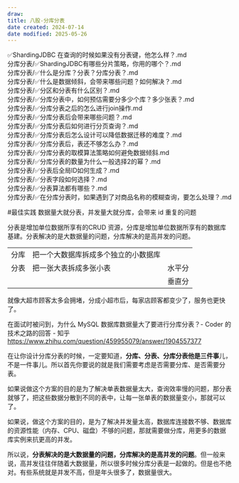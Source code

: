 ```yaml
---
draw:
title: 八股-分库分表
date created: 2024-07-14
date modified: 2025-05-26
---
```


✅ShardingJDBC 在查询的时候如果没有分表键，他怎么样？.md  
分库分表/✅ShardingJDBC有哪些分片策略，你用的哪个？.md  
分库分表/✅什么是分库？分表？分库分表？.md  
分库分表/✅什么是数据倾斜，会带来哪些问题？如何解决？.md  
分库分表/✅分区和分表有什么区别？.md  
分库分表/✅分库分表中，如何预估需要分多少个库？多少张表？.md  
分库分表/✅分库分表之后的怎么进行join操作.md  
分库分表/✅分库分表后会带来哪些问题？.md  
分库分表/✅分库分表后如何进行分页查询？.md  
分库分表/✅分库分表后怎么设计可以降低数据迁移的难度？.md  
分库分表/✅分库分表后，表还不够怎么办？.md  
分库分表/✅分库分表的取模算法策略如何避免数据倾斜.md  
分库分表/✅分库分表的数量为什么一般选择2的幂？.md  
分库分表/✅分表后全局ID如何生成？.md  
分库分表/✅分表字段如何选择？.md  
分库分表/✅分表算法都有哪些？.md  
分库分表/✅在分库分表时，如果遇到了对商品名称的模糊查询，要怎么处理？.md  

#最佳实践 数据量大就分表，并发量大就分库，会带来 id 重复的问题

分表是增加单位数据所享有的CRUD 资源，分库是增加单位数据所享有的数据库基建。分表解决的是大数据量的问题，分库解决的是高并发的问题。

|     |                    |     |
| --- | ------------------ | --- |
| 分库  | 把一个大数据库拆成多个独立的小数据库 |     |
| 分表  | 把一张大表拆成多张小表        | 水平分 |
|     |                    | 垂直分 |

就像大超市顾客太多会拥堵，分成小超市后，每家店顾客都变少了，服务也更快了。

在面试时被问到，为什么 MySQL 数据库数据量大了要进行分库分表？- Coder 的技术之路的回答 - 知乎  
https://www.zhihu.com/question/459955079/answer/1904557377

在让你设计分库分表的时候，一定要知道，**分库、分表、分库分表他是三件事**儿，不是一件事儿。所以首先你要说的就是我们需要考虑是否需要分库、是否需要分表。

如果说做这个方案的目的是为了解决单表数据量太大，查询效率慢的问题，那分表就够了，把这些数据分散到不同的表中，让每一张单表的数据量变小，那就可以了。

如果说，做这个方案的目的，是为了解决并发量太高，数据库连接数不够、数据库的资源性能（内存、CPU、磁盘）不够的问题，那就需要做分库，用更多的数据库实例来抗更高的并发。

所以说，**分表解决的是大数据量的问题，分库解决的是高并发的问题**。但一般来说，高并发往往伴随着大数据量，所以很多时候分库分表是一起做的。但是也不绝对。有些系统就是并发不高，但是年头很多了，数据量很大。
